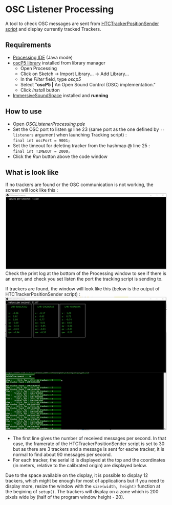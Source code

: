 # OSC Listener Processing
A tool to check OSC messages are sent from [HTCTrackerPositionSender script](https://github.com/numediart/ImmersiveSoundSpace/tree/master/Tracking) and display currently tracked Trackers.

## Requirements
- [Processing IDE](https://processing.org/download/) (Java mode)
- [oscP5 library](https://github.com/sojamo/oscp5) installed from library manager
    - Open Processing
    - Click on Sketch -> Import Library... -> Add Library...
    - In the *Filter* field, type *oscp5*
    - Select "**oscP5 |** An Open Sound Control (OSC) implementation."
    - Click *Install* button
- [ImmersiveSoundSpace](https://github.com/numediart/ImmersiveSoundSpace) installed and **running**

## How to use
- Open *OSCListenerProcessing.pde*
- Set the OSC port to listen @ line 23 (same port as the one defined by `--listeners` argument when launching Tracking script) :  
`final int oscPort = 9001;`
- Set the timeout for deleting tracker from the hashmap @ line 25 :  
`final int TIMEOUT = 2000;`
- Click the *Run* button above the code window

## What is look like
If no trackers are found or the OSC communication is not working, the screen will look like this :  
![No tracker](screenshots/noTracker.png)  
Check the print log at the bottom of the Processing window to see if there is an error, and check you set listen the port the tracking script is sending to.

If trackers are found, the window will look like this (below is the output of HTCTrackerPositionSender script) :  
![Trackers displayed](screenshots/trackers.png)  
- The first line gives the number of received messages per second. In that case, the framerate of the HTCTrackerPositionSender script is set to 30 but as there are 3 trackers and a message is sent for eache tracker, it is normal to find about 90 messages per second.
- For each tracker, the serial id is displayed at the top and the coordinates (in meters, relative to the calibrated origin) are displayed below.

Due to the space available on the display, it is possible to display 12 trackers, which might be enough for most of applications but if you need to display more, resize the window with the `size(width, height)` function at the begining of `setup()`. The trackers will display on a zone which is 200 pixels wide by (half of the program window height - 20).